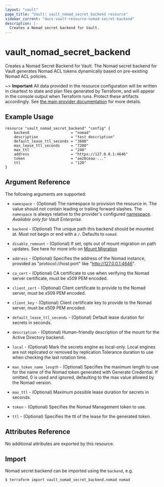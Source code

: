```yaml
---
layout: "vault"
page_title: "Vault: vault_nomad_secret_backend resource"
sidebar_current: "docs-vault-resource-nomad-secret-backend"
description: |-
  Creates a Nomad secret backend for Vault.
---
```


# vault\_nomad\_secret\_backend

Creates a Nomad Secret Backend for Vault. The Nomad secret backend for Vault
generates Nomad ACL tokens dynamically based on pre-existing Nomad ACL policies.

~> **Important** All data provided in the resource configuration will be
written in cleartext to state and plan files generated by Terraform, and
will appear in the console output when Terraform runs. Protect these
artifacts accordingly. See
[the main provider documentation](../index.html)
for more details.

## Example Usage

```hcl
resource "vault_nomad_secret_backend" "config" {
	backend                   = "nomad"
	description               = "test description"
	default_lease_ttl_seconds = "3600"
	max_lease_ttl_seconds     = "7200"
	max_ttl                   = "240"
	address                   = "https://127.0.0.1:4646"
	token                     = "ae20ceaa-..."
	ttl                       = "120"
}
```

## Argument Reference

The following arguments are supported:

* `namespace` - (Optional) The namespace to provision the resource in.
  The value should not contain leading or trailing forward slashes.
  The `namespace` is always relative to the provider's configured [namespace](/docs/providers/vault/index.html#namespace).
   *Available only for Vault Enterprise*.

* `backend` - (Optional) The unique path this backend should be mounted at. Must
not begin or end with a `/`. Defaults to `nomad`.

* `disable_remount` - (Optional) If set, opts out of mount migration on path updates.
  See here for more info on [Mount Migration](https://www.vaultproject.io/docs/concepts/mount-migration)

* `address` - (Optional) Specifies the address of the Nomad instance, provided
as "protocol://host:port" like "http://127.0.0.1:4646".

* `ca_cert` - (Optional) CA certificate to use when verifying the Nomad server certificate, must be
x509 PEM encoded.

* `client_cert` - (Optional) Client certificate to provide to the Nomad server, must be x509 PEM encoded.

* `client_key` - (Optional) Client certificate key to provide to the Nomad server, must be x509 PEM encoded.

* `default_lease_ttl_seconds` - (Optional) Default lease duration for secrets in seconds.

* `description` - (Optional) Human-friendly description of the mount for the Active Directory backend.

* `local` - (Optional) Mark the secrets engine as local-only. Local engines are not replicated or removed by
replication.Tolerance duration to use when checking the last rotation time.

* `max_token_name_length` - (Optional) Specifies the maximum length to use for the name of the Nomad token
generated with Generate Credential. If omitted, 0 is used and ignored, defaulting to the max value allowed
by the Nomad version.

* `max_ttl` - (Optional) Maximum possible lease duration for secrets in seconds.

* `token` - (Optional) Specifies the Nomad Management token to use.

* `ttl` - (Optional) Specifies the ttl of the lease for the generated token.



## Attributes Reference

No additional attributes are exported by this resource.

## Import

Nomad secret backend can be imported using the `backend`, e.g.

```
$ terraform import vault_nomad_secret_backend.nomad nomad
```
